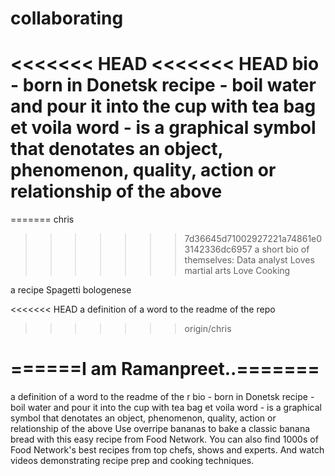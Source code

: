 # collaborating
<<<<<<< HEAD
<<<<<<< HEAD
bio - born in Donetsk
recipe - boil water and pour it into the cup with tea bag et voila 
word - is a graphical symbol that denotates an object, phenomenon, quality, action or relationship of the above
=======
=======
chris
>>>>>>> 7d36645d71002927221a74861e03142336dc6957
a short bio of themselves:
Data analyst
Loves martial arts
Love Cooking

a recipe
Spagetti bologenese

<<<<<<< HEAD
a definition of a word to the readme of the repo

>>>>>>> origin/chris


======I am Ramanpreet..=======
=======
a definition of a word to the readme of the r
bio - born in Donetsk
recipe - boil water and pour it into the cup with tea bag et voila 
word - is a graphical symbol that denotates an object, phenomenon, quality, action or relationship of the above
Use overripe bananas to bake a classic banana bread with this easy recipe from Food Network. You can also find 1000s of Food Network's best recipes from top chefs, shows and experts. And watch videos demonstrating recipe prep and cooking techniques.

